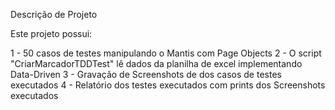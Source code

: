 Descrição de Projeto

Este projeto possui:

1 - 50 casos de testes manipulando o Mantis com Page Objects
2 - O script "CriarMarcadorTDDTest" lê dados da planilha de excel implementando Data-Driven
3 - Gravação de Screenshots de dos casos de testes executados
4 - Relatório dos testes executados com prints dos Screenshots executados
